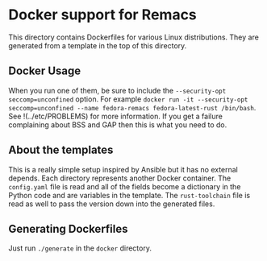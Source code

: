 # Docker support for Remacs

This directory contains Dockerfiles for various Linux
distributions. They are generated from a template in the top of this
directory.

## Docker Usage

When you run one of them, be sure to include the `--security-opt
seccomp=unconfined` option.  For example `docker run -it
--security-opt seccomp=unconfined --name fedora-remacs
fedora-latest-rust /bin/bash`. See !(../etc/PROBLEMS) for more
information. If you get a failure complaining about BSS and GAP then
this is what you need to do.

## About the templates

This is a really simple setup inspired by Ansible but it has no
external depends. Each directory represents another Docker
container. The `config.yaml` file is read and all of the fields become
a dictionary in the Python code and are variables in the template. The
`rust-toolchain` file is read as well to pass the version down into
the generated files.

## Generating Dockerfiles

Just run `./generate` in the `docker` directory.
